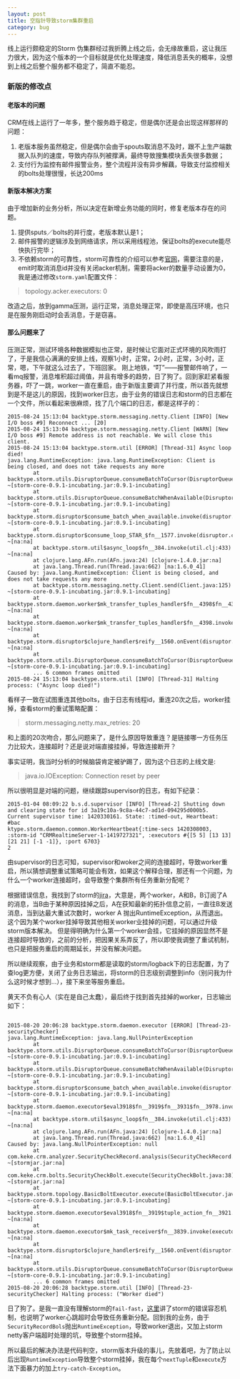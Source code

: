 ```yaml
---
layout: post  
title: 空指针导致storm集群重启
category: bug  
---
```


线上运行颇稳定的Storm 伪集群经过我折腾上线之后，会无缘故重启，这让我压力很大，因为这个版本的一个目标就是优化处理速度，降低消息丢失的概率，没想到上线之后整个服务都不稳定了，简直不能忍。

### 新版的修改点

#### 老版本的问题
CRM在线上运行了一年多，整个服务趋于稳定，但是偶尔还是会出现这样那样的问题：  
1. 老版本服务虽然稳定，但是偶尔会由于spouts取消息不及时，跟不上生产端数据入队列的速度，导致内存队列被撑满，最终导致搜集模块丢失很多数据；  
2. 支付行为监控有邮件报警业务，整个流程并没有异步解藕，导致支付监控相关的bolts处理很慢，长达200ms

#### 新版本解决方案

由于增加新的业务分析，所以决定在新增业务功能的同时，修复老版本存在的问题。  
1. 提供sputs／bolts的并行度，老版本默认是1；  
2. 邮件报警的逻辑涉及到网络请求，所以采用线程池，保证bolts的execute能尽快执行完毕；  
3. 不依赖storm的可靠性，storm可靠性的介绍可以参考[官网](https://storm.apache.org/documentation/Guaranteeing-message-processing.html)，需要注意的是，emit时取消消息id并没有关闭acker机制，需要将acker的数量手动设置为0，我是通过修改`storm.yaml`配置文件：
> topology.acker.executors: 0

改造之后，放到gamma压测，运行正常，消息处理正常，即使是高压环境，也只是在服务刚启动时会丢消息，于是窃喜。

#### 那么问题来了

压测正常，测试环境各种数据模拟也正常，是时候让它面对正式环境的风吹雨打了，于是我信心满满的安排上线，观察1小时，正常，2小时，正常，3小时，正常，嗯，下午就这么过去了，下班回家。
刚上地铁，“叮”——报警邮件响了，一看mq报警，消息堆积超过阈值，并且有增多的趋势，日了狗了。回到家赶紧看服务器，吓了一跳，worker一直在重启，由于新版主要调了并行度，所以首先就想到是不是这儿的原因，找到worker日志，由于业务的错误日志和storm的日志都在一个文件，所以看起来很麻烦，找了几个端口的日志，都是这样子的：

~~~~  
2015-08-24 15:13:04 backtype.storm.messaging.netty.Client [INFO] [New I/O boss #9] Reconnect ... [20]
2015-08-24 15:13:04 backtype.storm.messaging.netty.Client [WARN] [New I/O boss #9] Remote address is not reachable. We will close this client.
2015-08-24 15:13:04 backtype.storm.util [ERROR] [Thread-31] Async loop died!
java.lang.RuntimeException: java.lang.RuntimeException: Client is being closed, and does not take requests any more
        at backtype.storm.utils.DisruptorQueue.consumeBatchToCursor(DisruptorQueue.java:107) ~[storm-core-0.9.1-incubating.jar:0.9.1-incubating]
        at backtype.storm.utils.DisruptorQueue.consumeBatchWhenAvailable(DisruptorQueue.java:78) ~[storm-core-0.9.1-incubating.jar:0.9.1-incubating]
        at backtype.storm.disruptor$consume_batch_when_available.invoke(disruptor.clj:77) ~[storm-core-0.9.1-incubating.jar:0.9.1-incubating]
        at backtype.storm.disruptor$consume_loop_STAR_$fn__1577.invoke(disruptor.clj:89) ~[na:na]
        at backtype.storm.util$async_loop$fn__384.invoke(util.clj:433) ~[na:na]
        at clojure.lang.AFn.run(AFn.java:24) [clojure-1.4.0.jar:na]
        at java.lang.Thread.run(Thread.java:662) [na:1.6.0_41]
Caused by: java.lang.RuntimeException: Client is being closed, and does not take requests any more
        at backtype.storm.messaging.netty.Client.send(Client.java:125) ~[storm-core-0.9.1-incubating.jar:0.9.1-incubating]
        at backtype.storm.daemon.worker$mk_transfer_tuples_handler$fn__4398$fn__4399.invoke(worker.clj:319) ~[na:na]
        at backtype.storm.daemon.worker$mk_transfer_tuples_handler$fn__4398.invoke(worker.clj:308) ~[na:na]
        at backtype.storm.disruptor$clojure_handler$reify__1560.onEvent(disruptor.clj:58) ~[na:na]
        at backtype.storm.utils.DisruptorQueue.consumeBatchToCursor(DisruptorQueue.java:104) ~[storm-core-0.9.1-incubating.jar:0.9.1-incubating]
        ... 6 common frames omitted
2015-08-24 15:13:04 backtype.storm.util [INFO] [Thread-31] Halting process: ("Async loop died!")  
~~~~  

看样子一致在试图重连其他bolts，由于日志有线程id，重连20次之后，worker挂掉，查看storm的重试策略配置：
>storm.messaging.netty.max_retries: 20

和上面的20次吻合，那么问题来了，是什么原因导致重连？是链接哪一方任务压力比较大，连接超时？还是说对端直接挂掉，导致连接断开？

事实证明，我当时分析的时候脑袋肯定被驴踢了，因为这个日志的上线文是: 
>java.io.IOException: Connection reset by peer  

所以很明显是对端的问题，继续跟踪supervisor的日志，有如下纪录：  

~~~~
2015-01-04 08:09:22 b.s.d.supervisor [INFO] [Thread-2] Shutting down and clearing state for id 3a19c10a-9c8a-44c7-ad1d-094295d000b5. Current supervisor time: 1420330161. State: :timed-out, Heartbeat: #bac
ktype.storm.daemon.common.WorkerHeartbeat{:time-secs 1420308003, :storm-id "CRMRealtimeServer-1-1419727321", :executors #{[5 5] [13 13] [21 21] [-1 -1]}, :port 6703}
2
~~~~

由supervisor的日志可知，supervisor和woker之间的连接超时，导致worker重启，所以猜想调整重试策略可能会有效，如果这个解释合理，那还有一个问题，为什么一个worker连接超时，会导致整个集群所有任务重新分配呢？

根据错误信息，我找到了storm的[jira](https://issues.apache.org/jira/browse/STORM-329)，大意是，两个worker，A和B，B订阅了A的消息，当B由于某种原因挂掉之后，A在获知最新的拓扑信息之前，一直往B发送消息，当到达最大重试次数时，worker A 抛出RuntimeException，从而退出。这个因为某个worker挂掉导致其他相关worker业挂掉的问题，可以通过升级storm版本解决。
但是得明确为什么第一个worker会挂，它挂掉的原因显然不是连接超时导致的，之前的分析，把因果关系弄反了，所以即使我调整了重试机制，也只是把服务重启的周期延长，并没有解决问题。

所以继续观察，由于业务和storm都是读取的storm/logback下的日志配置，为了查log更方便，关闭了业务日志输出，将storm的日志级别调整到info（别问我为什么这时候才想到...），接下来坐等服务重启。

黄天不负有心人（实在是自己太蠢），最后终于找到首先挂掉的worker，日志输出如下：  

~~~~

2015-08-20 20:06:28 backtype.storm.daemon.executor [ERROR] [Thread-23-securityChecker] 
java.lang.RuntimeException: java.lang.NullPointerException
        at backtype.storm.utils.DisruptorQueue.consumeBatchToCursor(DisruptorQueue.java:107) ~[storm-core-0.9.1-incubating.jar:0.9.1-incubating]
        at backtype.storm.utils.DisruptorQueue.consumeBatchWhenAvailable(DisruptorQueue.java:78) ~[storm-core-0.9.1-incubating.jar:0.9.1-incubating]
        at backtype.storm.disruptor$consume_batch_when_available.invoke(disruptor.clj:77) ~[storm-core-0.9.1-incubating.jar:0.9.1-incubating]
        at backtype.storm.daemon.executor$eval3918$fn__3919$fn__3931$fn__3978.invoke(executor.clj:745) ~[na:na]
        at backtype.storm.util$async_loop$fn__384.invoke(util.clj:433) ~[na:na]
        at clojure.lang.AFn.run(AFn.java:24) [clojure-1.4.0.jar:na]
        at java.lang.Thread.run(Thread.java:662) [na:1.6.0_41]
Caused by: java.lang.NullPointerException: null
        at com.keke.crm.analyzer.SecurityCheckRecord.analysis(SecurityCheckRecord.java:43) ~[stormjar.jar:na]
        at com.keke.crm.bolts.SecurityCheckBolt.execute(SecurityCheckBolt.java:38) ~[stormjar.jar:na]
        at backtype.storm.topology.BasicBoltExecutor.execute(BasicBoltExecutor.java:50) ~[storm-core-0.9.1-incubating.jar:0.9.1-incubating]
        at backtype.storm.daemon.executor$eval3918$fn__3919$tuple_action_fn__3921.invoke(executor.clj:630) ~[na:na]
        at backtype.storm.daemon.executor$mk_task_receiver$fn__3839.invoke(executor.clj:398) ~[na:na]
        at backtype.storm.disruptor$clojure_handler$reify__1560.onEvent(disruptor.clj:58) ~[na:na]
        at backtype.storm.utils.DisruptorQueue.consumeBatchToCursor(DisruptorQueue.java:104) ~[storm-core-0.9.1-incubating.jar:0.9.1-incubating]
        ... 6 common frames omitted
2015-08-20 20:06:28 backtype.storm.util [INFO] [Thread-23-securityChecker] Halting process: ("Worker died")
~~~~

日了狗了。是我一直没有理解storm的`fail-fast`，[这里](https://storm.apache.org/documentation/Fault-tolerance.html)讲了storm的错误容忍机制，也说明了worker心跳超时会导致任务重新分配。回到我的业务，由于`SecurityRecordBols`抛出`RuntimeException`，导致worker退出，又加上storm netty客户端超时处理的坑，导致整个storm挂掉。

所以最后的解决办法是代码判空，storm版本升级的事儿，先放着吧，为了防止以后出现`RuntimeException`导致整个storm挂掉，我在每个`nextTuple`和`execute`方法下面暴力的加上`try-catch-Exception`。
